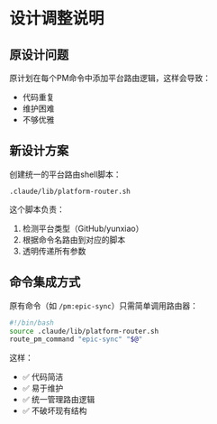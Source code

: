 # 设计调整说明

## 原设计问题
原计划在每个PM命令中添加平台路由逻辑，这样会导致：
- 代码重复
- 维护困难
- 不够优雅

## 新设计方案
创建统一的平台路由shell脚本：

```
.claude/lib/platform-router.sh
```

这个脚本负责：
1. 检测平台类型（GitHub/yunxiao）
2. 根据命令名路由到对应的脚本
3. 透明传递所有参数

## 命令集成方式
原有命令（如 `/pm:epic-sync`）只需简单调用路由器：

```bash
#!/bin/bash
source .claude/lib/platform-router.sh
route_pm_command "epic-sync" "$@"
```

这样：
- ✅ 代码简洁
- ✅ 易于维护
- ✅ 统一管理路由逻辑
- ✅ 不破坏现有结构
